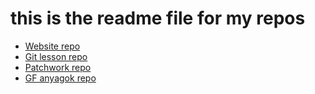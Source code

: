 # this is the readme file for my repos

- [Website repo](https://github.com/StahlAttila/StahlAttila.github.io)
- [Git lesson repo](https://github.com/StahlAttila/git-lesson-repository)
- [Patchwork repo](https://github.com/StahlAttila/patchwork)
- [GF anyagok repo](https://github.com/StahlAttila/greenfox-anyagok)
